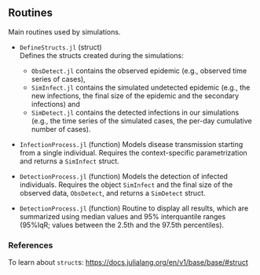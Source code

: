 ## Routines

Main routines used by simulations.

- `DefineStructs.jl` (struct)
    <br> Defines the structs created during the simulations: 
    - `ObsDetect.jl` contains the observed epidemic (e.g., observed time series of cases), 
    - `SimInfect.jl` contains the simulated undetected epidemic (e.g., the new infections, the final size of the epidemic and the secondary infections) and 
    - `SimDetect.jl` contains the detected infections in our simulations (e.g., the time series of the simulated cases, the per-day cumulative number of cases).

- `InfectionProcess.jl` (function)
    <bf> Models disease transmission starting from a single individual. Requires the context-specific parametrization and returns a `SimInfect` struct.

- `DetectionProcess.jl` (function)
    <bf> Models the detection of infected individuals. Requires the object `SimInfect` and the final size of the observed data, `ObsDetect`, and returns a `SimDetect` struct.

- `DetectionProcess.jl` (function)
    <bf> Routine to display all results, which are summarized using median values and 95% interquantile ranges (95%IqR; values between the 2.5th and the 97.5th percentiles).

### References
To learn about `struct`s: <a href="https://docs.julialang.org/en/v1/base/base/#struct" rel="_blank">https://docs.julialang.org/en/v1/base/base/#struct</a>
